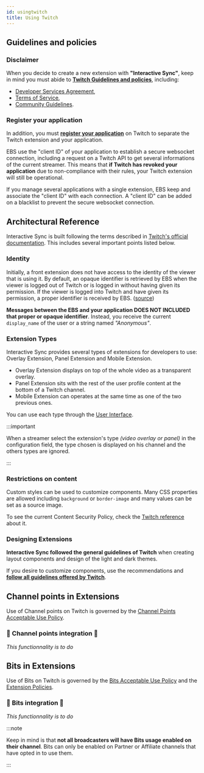 ```yaml
---
id: usingtwitch
title: Using Twitch
---
```


## Guidelines and policies

### Disclaimer

When you decide to create a new extension with **"Interactive Sync"**, keep in mind you must abide to **[Twitch Guidelines and policies](https://dev.twitch.tv/docs/extensions/guidelines-and-policies)**, including:

-   [Developer Services Agreement](https://www.twitch.tv/p/fr-fr/legal/developer-agreement/),
-   [Terms of Service](https://www.twitch.tv/p/fr-fr/legal/terms-of-service/),
-   [Community Guidelines](https://www.twitch.tv/p/fr-fr/legal/community-guidelines/).

### Register your application

In addition, you must **[register your application](https://dev.twitch.tv/console/apps)** on Twitch to separate the Twitch extension and your application.

EBS use the "client ID" of your application to establish a secure websocket connection, including a request on a Twitch API to get several informations of the current streamer. This means that **if Twitch has revoked your application** due to non-compliance with their rules, your Twitch extension will still be operational.

If you manage several applications with a single extension, EBS keep and associate the "client ID" with each connection. A "client ID" can be added on a blacklist to prevent the secure websocket connection.

## Architectural Reference

Interactive Sync is built following the terms described in [Twitch's official documentation](https://dev.twitch.tv/docs/extensions#architectural-reference). This includes several important points listed below.

### Identity

Initially, a front extension does not have access to the identity of the viewer that is using it. By default, an opaque identifier is retrieved by EBS when the viewer is logged out of Twitch or is logged in without having given its permission. If the viewer is logged into Twitch and have given its permission, a proper identifier is received by EBS. ([source](https://dev.twitch.tv/docs/extensions#identity))

**Messages between the EBS and your application DOES NOT INCLUDED that proper or opaque identifier**. Instead, you receive the current `display_name` of the user or a string named _"Anonymous"_.

### Extension Types

Interactive Sync provides several types of extensions for developers to use: Overlay Extension, Panel Extension and Mobile Extension.

-   Overlay Extension displays on top of the whole video as a transparent overlay.
-   Panel Extension sits with the rest of the user profile content at the bottom of a Twitch channel.
-   Mobile Extension can operates at the same time as one of the two previous ones.

You can use each type through the [User Interface](/docs/getting-started/create-ui#view-components).

:::important

When a streamer select the extension's type _(video overlay or panel)_ in the configuration field, the type chosen is displayed on his channel and the others types are ignored.

:::

### Restrictions on content

Custom styles can be used to customize components. Many CSS properties are allowed including `background` or `border-image` and many values can be set as a source image.

To see the current Content Security Policy, check the [Twitch reference](https://dev.twitch.tv/docs/extensions#restrictions-on-content) about it.

### Designing Extensions

**Interactive Sync followed the general guidelines of Twitch** when creating layout components and design of the light and dark themes.

If you desire to customize components, use the recommendations and **[follow all guidelines offered by Twitch](https://dev.twitch.tv/docs/extensions/designing)**.

## Channel points in Extensions

Use of Channel points on Twitch is governed by the [Channel Points Acceptable Use Policy](https://www.twitch.tv/p/fr-fr/legal/channel-points-acceptable-use-policy/).

### 🚧 Channel points integration 🚧

_This functionnality is to do_

## Bits in Extensions

Use of Bits on Twitch is governed by the [Bits Acceptable Use Policy](https://www.twitch.tv/p/fr-fr/legal/bits-acceptable-use/) and the [Extension Policies](https://dev.twitch.tv/docs/extensions/guidelines-and-policies/#6-bits-in-extensions).

### 🚧 Bits integration 🚧

_This functionnality is to do_

:::note

Keep in mind is that **not all broadcasters will have Bits usage enabled on their channel**. Bits can only be enabled on Partner or Affiliate channels that have opted in to use them.

:::
